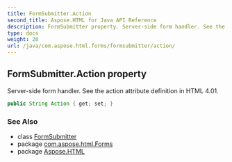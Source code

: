 ```yaml
---
title: FormSubmitter.Action
second_title: Aspose.HTML for Java API Reference
description: FormSubmitter property. Server-side form handler. See the action attribute definition in HTML 4.01
type: docs
weight: 20
url: /java/com.aspose.html.forms/formsubmitter/action/
---
```

## FormSubmitter.Action property

Server-side form handler. See the action attribute definition in HTML 4.01.

```java
public String Action { get; set; }
```

### See Also

* class [FormSubmitter](../)
* package [com.aspose.html.Forms](../../formsubmitter/)
* package [Aspose.HTML](../../../)
